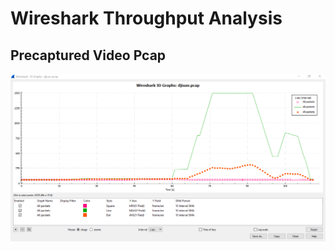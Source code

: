 # Wireshark Throughput Analysis

## Precaptured Video Pcap 

<p align="center">
  <img src="/Assets/images/djiuav_pcap_wireshark_IO_Graph_Full.png" alt="Wireshark IO Graph" width="2000"/>
</p>

